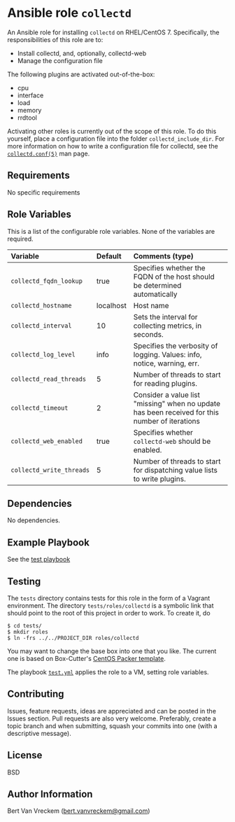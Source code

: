 # Ansible role `collectd`

An Ansible role for installing `collectd` on RHEL/CentOS 7. Specifically, the responsibilities of this role are to:

- Install collectd, and, optionally, collectd-web
- Manage the configuration file

The following plugins are activated out-of-the-box:

- cpu
- interface
- load
- memory
- rrdtool

Activating other roles is currently out of the scope of this role. To do this yourself, place a configuration file into the folder `collectd_include_dir`. For more information on how to write a configuration file for collectd, see the [`collectd.conf(5)`](https://collectd.org/documentation/manpages/collectd.conf.5.shtml) man page.

## Requirements

No specific requirements

## Role Variables

This is a list of the configurable role variables. None of the variables are required.

| Variable                 | Default   | Comments (type)                                                                                |
| :---                     | :---      | :---                                                                                           |
| `collectd_fqdn_lookup`   | true      | Specifies whether the FQDN of the host should be determined automatically                      |
| `collectd_hostname`      | localhost | Host name                                                                                      |
| `collectd_interval`      | 10        | Sets the interval for collecting metrics, in seconds.                                          |
| `collectd_log_level`     | info      | Specifies the verbosity of logging. Values: info, notice, warning, err.                        |
| `collectd_read_threads`  | 5         | Number of threads to start for reading plugins.                                                |
| `collectd_timeout`       | 2         | Consider a value list "missing" when no update has been received for this number of iterations |
| `collectd_web_enabled`   | true      | Specifies whether `collectd-web` should be enabled.                                            |
| `collectd_write_threads` | 5         | Number of threads to start for dispatching value lists to write plugins.                       |

## Dependencies

No dependencies.

## Example Playbook

See the [test playbook](tests/test.yml)

## Testing

The `tests` directory contains tests for this role in the form of a Vagrant environment. The directory `tests/roles/collectd` is a symbolic link that should point to the root of this project in order to work. To create it, do

```ShellSession
$ cd tests/
$ mkdir roles
$ ln -frs ../../PROJECT_DIR roles/collectd
```

You may want to change the base box into one that you like. The current one is based on Box-Cutter's [CentOS Packer template](https://github.com/boxcutter/centos).

The playbook [`test.yml`](tests/test.yml) applies the role to a VM, setting role variables.

## Contributing

Issues, feature requests, ideas are appreciated and can be posted in the Issues section. Pull requests are also very welcome. Preferably, create a topic branch and when submitting, squash your commits into one (with a descriptive message).

## License

BSD

## Author Information

Bert Van Vreckem (bert.vanvreckem@gmail.com)

